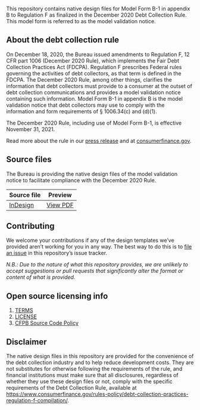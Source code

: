 This repository contains native design files for Model Form B-1 in appendix B
to Regulation F as finalized in the December 2020 Debt Collection Rule.
This model form is referred to as the model validation notice.


## About the debt collection rule

On December 18, 2020, the Bureau issued amendments to Regulation F,
12 CFR part 1006 (December 2020 Rule),
which implements the Fair Debt Collection Practices Act (FDCPA).
Regulation F prescribes Federal rules governing the activities of
debt collectors, as that term is defined in the FDCPA.
The December 2020 Rule, among other things, clarifies the information that
debt collectors must provide to a consumer
at the outset of debt collection communications and
provides a model validation notice containing such information.
Model Form B-1 in appendix B is the model validation notice that
debt collectors may use to comply with the
information and form requirements of § 1006.34(c) and (d)(1).  

The December 2020 Rule, including use of Model Form B-1,
is effective November 31, 2021.  

Read more about the rule in our
[press release](https://www.consumerfinance.gov/about-us/newsroom/consumer-financial-protection-bureau-issues-final-rule-on-consumer-disclosures-related-to-debt-collection/)
and at
[consumerfinance.gov](https://www.consumerfinance.gov/compliance/compliance-resources/other-applicable-requirements/debt-collection/).


## Source files

The Bureau is providing the native design files of the model validation notice
to facilitate compliance with the December 2020 Rule.

| Source file | Preview |
|-------------|---------|
| [InDesign](print/cfpb_model-debt-collection-validation-notice.indd) | [View PDF](print/cfpb_model-debt-collection-validation-notice.pdf)


## Contributing

We welcome your contributions if any of the design templates
we’ve provided aren’t working for you in any way.
The best way to do this is to
[file an issue](https://github.com/cfpb/debt-collection-files/issues/new)
in this repository’s issue tracker.

_N.B.: Due to the nature of what this repository provides,
we are unlikely to accept suggestions or pull requests that
significantly alter the format or content of what is provided._


## Open source licensing info

1. [TERMS](TERMS.md)
2. [LICENSE](LICENSE)
3. [CFPB Source Code Policy](https://cfpb.github.io/source-code-policy/)


## Disclaimer

The native design files in this repository are provided
for the convenience of the debt collection industry
and to help reduce development costs.
They are not substitutes for otherwise following the requirements of the rule,
and financial institutions must make sure that all disclosures,
regardless of whether they use these design files or not,
comply with the specific requirements of the Debt Collection Rule,
available at
<https://www.consumerfinance.gov/rules-policy/debt-collection-practices-regulation-f-compilation/>.
